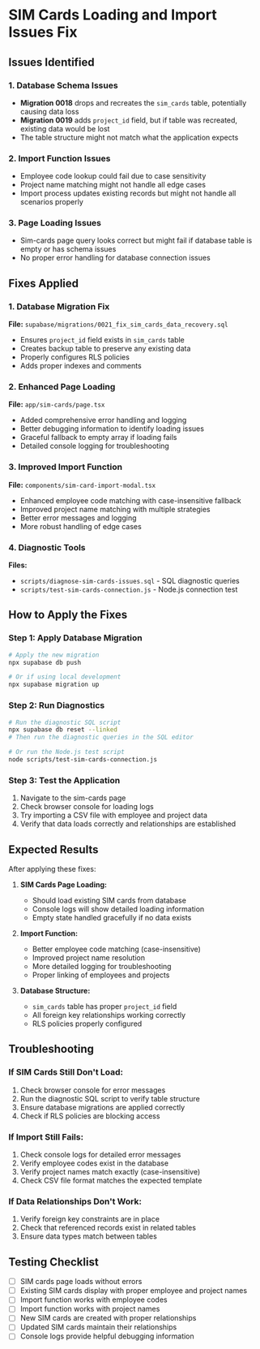 # SIM Cards Loading and Import Issues Fix

## Issues Identified

### 1. Database Schema Issues
- **Migration 0018** drops and recreates the `sim_cards` table, potentially causing data loss
- **Migration 0019** adds `project_id` field, but if table was recreated, existing data would be lost
- The table structure might not match what the application expects

### 2. Import Function Issues
- Employee code lookup could fail due to case sensitivity
- Project name matching might not handle all edge cases
- Import process updates existing records but might not handle all scenarios properly

### 3. Page Loading Issues
- Sim-cards page query looks correct but might fail if database table is empty or has schema issues
- No proper error handling for database connection issues

## Fixes Applied

### 1. Database Migration Fix
**File:** `supabase/migrations/0021_fix_sim_cards_data_recovery.sql`
- Ensures `project_id` field exists in `sim_cards` table
- Creates backup table to preserve any existing data
- Properly configures RLS policies
- Adds proper indexes and comments

### 2. Enhanced Page Loading
**File:** `app/sim-cards/page.tsx`
- Added comprehensive error handling and logging
- Better debugging information to identify loading issues
- Graceful fallback to empty array if loading fails
- Detailed console logging for troubleshooting

### 3. Improved Import Function
**File:** `components/sim-card-import-modal.tsx`
- Enhanced employee code matching with case-insensitive fallback
- Improved project name matching with multiple strategies
- Better error messages and logging
- More robust handling of edge cases

### 4. Diagnostic Tools
**Files:** 
- `scripts/diagnose-sim-cards-issues.sql` - SQL diagnostic queries
- `scripts/test-sim-cards-connection.js` - Node.js connection test

## How to Apply the Fixes

### Step 1: Apply Database Migration
```bash
# Apply the new migration
npx supabase db push

# Or if using local development
npx supabase migration up
```

### Step 2: Run Diagnostics
```bash
# Run the diagnostic SQL script
npx supabase db reset --linked
# Then run the diagnostic queries in the SQL editor

# Or run the Node.js test script
node scripts/test-sim-cards-connection.js
```

### Step 3: Test the Application
1. Navigate to the sim-cards page
2. Check browser console for loading logs
3. Try importing a CSV file with employee and project data
4. Verify that data loads correctly and relationships are established

## Expected Results

After applying these fixes:

1. **SIM Cards Page Loading:**
   - Should load existing SIM cards from database
   - Console logs will show detailed loading information
   - Empty state handled gracefully if no data exists

2. **Import Function:**
   - Better employee code matching (case-insensitive)
   - Improved project name resolution
   - More detailed logging for troubleshooting
   - Proper linking of employees and projects

3. **Database Structure:**
   - `sim_cards` table has proper `project_id` field
   - All foreign key relationships working correctly
   - RLS policies properly configured

## Troubleshooting

### If SIM Cards Still Don't Load:
1. Check browser console for error messages
2. Run the diagnostic SQL script to verify table structure
3. Ensure database migrations are applied correctly
4. Check if RLS policies are blocking access

### If Import Still Fails:
1. Check console logs for detailed error messages
2. Verify employee codes exist in the database
3. Verify project names match exactly (case-insensitive)
4. Check CSV file format matches the expected template

### If Data Relationships Don't Work:
1. Verify foreign key constraints are in place
2. Check that referenced records exist in related tables
3. Ensure data types match between tables

## Testing Checklist

- [ ] SIM cards page loads without errors
- [ ] Existing SIM cards display with proper employee and project names
- [ ] Import function works with employee codes
- [ ] Import function works with project names
- [ ] New SIM cards are created with proper relationships
- [ ] Updated SIM cards maintain their relationships
- [ ] Console logs provide helpful debugging information
